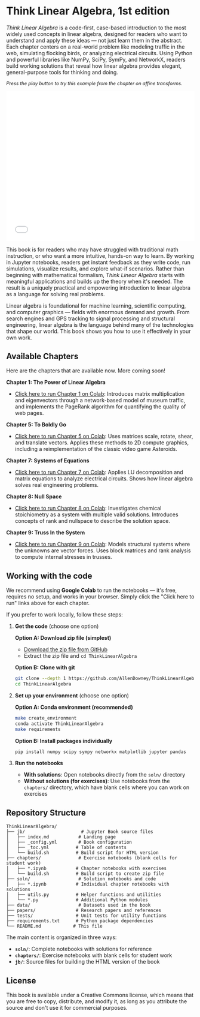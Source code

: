 # Think Linear Algebra, 1st edition

*Think Linear Algebra* is a code-first, case-based introduction to the most widely used concepts in linear algebra, designed for readers who want to understand and apply these ideas — not just learn them in the abstract. Each chapter centers on a real-world problem like modeling traffic in the web, simulating flocking birds, or analyzing electrical circuits. Using Python and powerful libraries like NumPy, SciPy, SymPy, and NetworkX, readers build working solutions that reveal how linear algebra provides elegant, general-purpose tools for thinking and doing.

<div style="margin: 0 0;">
    <p style="font-style: italic; margin-top: 0; font-size: 0.9em; text-align: left;">Press the play button to try this example from the chapter on affine transforms.</p>
    <iframe src="enterprise.html" width="100%" height="400" frameborder="0"></iframe>
</div>

This book is for readers who may have struggled with traditional math instruction, or who want a more intuitive, hands-on way to learn. By working in Jupyter notebooks, readers get instant feedback as they write code, run simulations, visualize results, and explore what-if scenarios. Rather than beginning with mathematical formalism, *Think Linear Algebra* starts with meaningful applications and builds up the theory when it's needed. The result is a uniquely practical and empowering introduction to linear algebra as a language for solving real problems.

Linear algebra is foundational for machine learning, scientific computing, and computer graphics — fields with enormous demand and growth. From search engines and GPS tracking to signal processing and structural engineering, linear algebra is the language behind many of the technologies that shape our world. This book shows you how to use it effectively in your own work.


## Available Chapters

Here are the chapters that are available now. More coming soon!

**Chapter 1: The Power of Linear Algebra**

* [Click here to run Chapter 1 on Colab](https://colab.research.google.com/github/AllenDowney/ThinkLinearAlgebra/blob/main/chapters/eigenvector.ipynb):
Introduces matrix multiplication and eigenvectors through a network-based model of museum traffic, and implements the PageRank algorithm for quantifying the quality of web pages.


**Chapter 5: To Boldly Go**

* [Click here to run Chapter 5 on Colab](https://colab.research.google.com/github/AllenDowney/ThinkLinearAlgebra/blob/main/chapters/affine.ipynb): 
Uses matrices scale, rotate, shear, and translate vectors. Applies these methods to 2D compute graphics, including a reimplementation of the classic video game Asteroids.


**Chapter 7: Systems of Equations**

* [Click here to run Chapter 7 on Colab](https://colab.research.google.com/github/AllenDowney/ThinkLinearAlgebra/blob/main/chapters/system.ipynb): 
Applies LU decomposition and matrix equations to analyze electrical circuits. Shows how linear algebra solves real engineering problems.

**Chapter 8: Null Space**

* [Click here to run Chapter 8 on Colab](https://colab.research.google.com/github/AllenDowney/ThinkLinearAlgebra/blob/main/chapters/nullspace.ipynb):
Investigates chemical stoichiometry as a system with multiple valid solutions. Introduces concepts of rank and nullspace to describe the solution space.


**Chapter 9: Truss In the System**

* [Click here to run Chapter 9 on Colab](https://colab.research.google.com/github/AllenDowney/ThinkLinearAlgebra/blob/main/chapters/truss.ipynb):
Models structural systems where the unknowns are vector forces. Uses block matrices and rank analysis to compute internal stresses in trusses.


## Working with the code

We recommend using **Google Colab** to run the notebooks — it's free, requires no setup, and works in your browser. Simply click the "Click here to run" links above for each chapter.

If you prefer to work locally, follow these steps:

1. **Get the code** (choose one option)
   
   **Option A: Download zip file (simplest)**
   - [Download the zip file from GitHub](https://github.com/AllenDowney/ThinkLinearAlgebra/archive/refs/heads/main.zip)
   - Extract the zip file and `cd ThinkLinearAlgebra`
   
   **Option B: Clone with git**
   ```bash
   git clone --depth 1 https://github.com/AllenDowney/ThinkLinearAlgebra.git
   cd ThinkLinearAlgebra
   ```

2. **Set up your environment** (choose one option)
   
   **Option A: Conda environment (recommended)**
   ```bash
   make create_environment
   conda activate ThinkLinearAlgebra
   make requirements
   ```
   
   **Option B: Install packages individually**
   ```bash
   pip install numpy scipy sympy networkx matplotlib jupyter pandas
   ```

3. **Run the notebooks**

   - **With solutions**: Open notebooks directly from the `soln/` directory
   - **Without solutions (for exercises)**: Use notebooks from the `chapters/` directory, which have blank cells where you can work on exercises
   

## Repository Structure

```
ThinkLinearAlgebra/
├── jb/                     # Jupyter Book source files
│   ├── index.md           # Landing page
│   ├── _config.yml        # Book configuration
│   ├── _toc.yml          # Table of contents
│   └── build.sh          # Build script for HTML version
├── chapters/              # Exercise notebooks (blank cells for student work)
│   ├── *.ipynb           # Chapter notebooks with exercises
│   └── build.sh          # Build script to create zip file
├── soln/                  # Solution notebooks and code
│   ├── *.ipynb           # Individual chapter notebooks with solutions
│   ├── utils.py          # Helper functions and utilities
│   └── *.py              # Additional Python modules
├── data/                  # Datasets used in the book
├── papers/               # Research papers and references
├── tests/                # Unit tests for utility functions
├── requirements.txt      # Python package dependencies
└── README.md            # This file
```

The main content is organized in three ways:
- **`soln/`**: Complete notebooks with solutions for reference
- **`chapters/`**: Exercise notebooks with blank cells for student work
- **`jb/`**: Source files for building the HTML version of the book


## License

This book is available under a Creative Commons license, which means that you are free to copy, distribute, and modify it, as long as you attribute the source and don't use it for commercial purposes.
